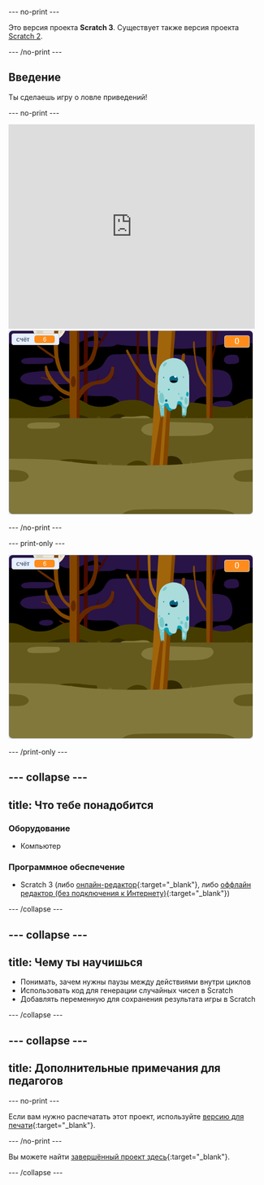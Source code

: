 --- no-print ---

Это версия проекта **Scratch 3**. Существует также версия проекта [Scratch 2](https://projects.raspberrypi.org/ru-RU/projects/ghostbusters-scratch2).

--- /no-print ---

## Введение

Ты сделаешь игру о ловле приведений!

--- no-print ---

<div class="scratch-preview">
  <iframe allowtransparency="true" width="485" height="402" src="https://scratch.mit.edu/projects/embed/418766943/?autostart=false" frameborder="0" scrolling="no"></iframe>
  <img src="images/showcase-static.png">
</div>

--- /no-print ---

--- print-only ---

![showcase](images/showcase-static.png)

--- /print-only ---

--- collapse ---
---
title: Что тебе понадобится
---

### Оборудование

- Компьютер

### Программное обеспечение

- Scratch 3 (либо [онлайн-редактор](https://rpf.io/scratchon){:target="_blank"}, либо [оффлайн редактор (без подключения к Интернету)](https://rpf.io/scratchoff){:target="_blank"})

--- /collapse ---

--- collapse ---
---
title: Чему ты научишься
---

- Понимать, зачем нужны паузы между действиями внутри циклов
- Использовать код для генерации случайных чисел в Scratch
- Добавлять переменную для сохранения результата игры в Scratch

--- /collapse ---

--- collapse ---
---
title: Дополнительные примечания для педагогов
---

--- no-print ---

Если вам нужно распечатать этот проект, используйте [версию для печати](https://projects.raspberrypi.org/ru-RU/projects/ghostbusters/print){:target="_blank"}.

--- /no-print ---

Вы можете найти [завершённый проект здесь](https://rpf.io/p/ru-RU/ghostbusters-get){:target="_blank"}.

--- /collapse ---
